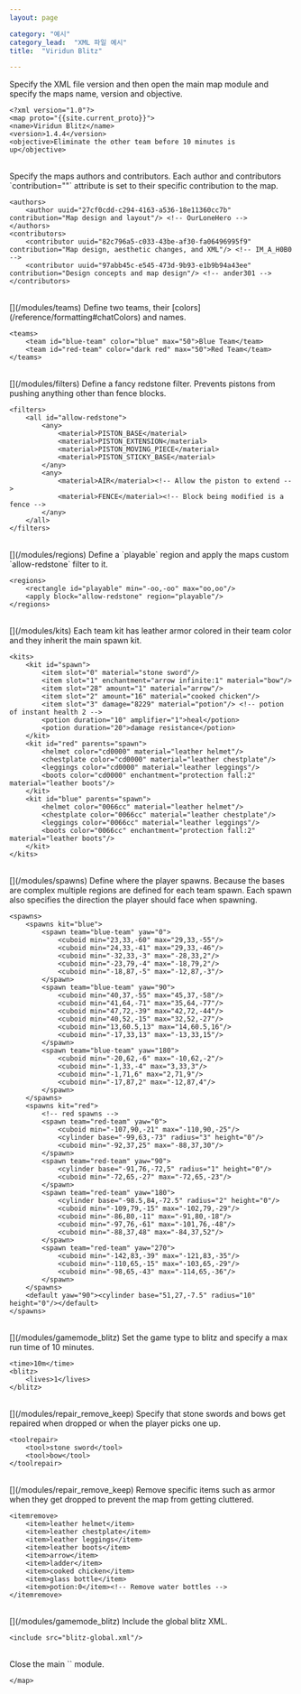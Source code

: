 ```yaml
---
layout: page

category: "예시"
category_lead:  "XML 파일 예시"
title:  "Viridun Blitz"

---
```


[<i class="fa fa-share right-ref-link"></i>](/modules/main)
Specify the XML file version and then open the main map module and specify the maps name, version and objective.

    <?xml version="1.0"?>
    <map proto="{{site.current_proto}}">
    <name>Viridun Blitz</name>
    <version>1.4.4</version>
    <objective>Eliminate the other team before 10 minutes is up</objective>

<br/>
Specify the maps authors and contributors. Each author and contributors `contribution=""` attribute is set to their specific contribution to the map.

    <authors>
        <author uuid="27cf0cdd-c294-4163-a536-18e11360cc7b" contribution="Map design and layout"/> <!-- OurLoneHero -->
    </authors>
    <contributors>
        <contributor uuid="82c796a5-c033-43be-af30-fa06496995f9" contribution="Map design, aesthetic changes, and XML"/> <!-- IM_A_H0B0 -->
        <contributor uuid="97abb45c-e545-473d-9b93-e1b9b94a43ee" contribution="Design concepts and map design"/> <!-- ander301 -->
    </contributors>

<br/>
[<i class="fa fa-share right-ref-link"></i>](/modules/teams)
Define two teams, their [colors](/reference/formatting#chatColors) and names.

    <teams>
        <team id="blue-team" color="blue" max="50">Blue Team</team>
        <team id="red-team" color="dark red" max="50">Red Team</team>
    </teams>

<br/>
[<i class="fa fa-share right-ref-link"></i>](/modules/filters)
Define a fancy redstone filter. Prevents pistons from pushing anything other than fence blocks.

    <filters>
        <all id="allow-redstone">
            <any>
                <material>PISTON_BASE</material>
                <material>PISTON_EXTENSION</material>
                <material>PISTON_MOVING_PIECE</material>
                <material>PISTON_STICKY_BASE</material>
            </any>
            <any>
                <material>AIR</material><!-- Allow the piston to extend -->
                <material>FENCE</material><!-- Block being modified is a fence -->
            </any>
        </all>
    </filters>

<br/>
[<i class="fa fa-share right-ref-link"></i>](/modules/regions)
Define a `playable` region and apply the maps custom `allow-redstone` filter to it.

    <regions>
        <rectangle id="playable" min="-oo,-oo" max="oo,oo"/>
        <apply block="allow-redstone" region="playable"/>
    </regions>

<br/>
[<i class="fa fa-share right-ref-link"></i>](/modules/kits)
Each team kit has leather armor colored in their team color and they inherit the main spawn kit.

    <kits>
        <kit id="spawn">
            <item slot="0" material="stone sword"/>
            <item slot="1" enchantment="arrow infinite:1" material="bow"/>
            <item slot="28" amount="1" material="arrow"/>
            <item slot="2" amount="16" material="cooked chicken"/>
            <item slot="3" damage="8229" material="potion"/> <!-- potion of instant health 2 -->
            <potion duration="10" amplifier="1">heal</potion>
            <potion duration="20">damage resistance</potion>
        </kit>
        <kit id="red" parents="spawn">
            <helmet color="cd0000" material="leather helmet"/>
            <chestplate color="cd0000" material="leather chestplate"/>
            <leggings color="cd0000" material="leather leggings"/>
            <boots color="cd0000" enchantment="protection fall:2" material="leather boots"/>
        </kit>
        <kit id="blue" parents="spawn">
            <helmet color="0066cc" material="leather helmet"/>
            <chestplate color="0066cc" material="leather chestplate"/>
            <leggings color="0066cc" material="leather leggings"/>
            <boots color="0066cc" enchantment="protection fall:2" material="leather boots"/>
        </kit>
    </kits>

<br/>
[<i class="fa fa-share right-ref-link"></i>](/modules/spawns)
Define where the player spawns. Because the bases are complex multiple regions are defined for each team spawn. Each spawn also specifies the direction the player should face when spawning.

    <spawns>
        <spawns kit="blue">
            <spawn team="blue-team" yaw="0">
                <cuboid min="23,33,-60" max="29,33,-55"/>
                <cuboid min="24,33,-41" max="29,33,-46"/>
                <cuboid min="-32,33,-3" max="-28,33,2"/>
                <cuboid min="-23,79,-4" max="-18,79,2"/>
                <cuboid min="-18,87,-5" max="-12,87,-3"/>
            </spawn>
            <spawn team="blue-team" yaw="90">
                <cuboid min="40,37,-55" max="45,37,-58"/>
                <cuboid min="41,64,-71" max="35,64,-77"/>
                <cuboid min="47,72,-39" max="42,72,-44"/>
                <cuboid min="40,52,-15" max="32,52,-27"/>
                <cuboid min="13,60.5,13" max="14,60.5,16"/>
                <cuboid min="-17,33,13" max="-13,33,15"/>
            </spawn>
            <spawn team="blue-team" yaw="180">
                <cuboid min="-20,62,-6" max="-10,62,-2"/>
                <cuboid min="-1,33,-4" max="3,33,3"/>
                <cuboid min="-1,71,6" max="2,71,9"/>
                <cuboid min="-17,87,2" max="-12,87,4"/>
            </spawn>
        </spawns>
        <spawns kit="red">
            <!-- red spawns -->
            <spawn team="red-team" yaw="0">
                <cuboid min="-107,90,-21" max="-110,90,-25"/>
                <cylinder base="-99,63,-73" radius="3" height="0"/>
                <cuboid min="-92,37,25" max="-88,37,30"/>
            </spawn>
            <spawn team="red-team" yaw="90">
                <cylinder base="-91,76,-72,5" radius="1" height="0"/>
                <cuboid min="-72,65,-27" max="-72,65,-23"/>
            </spawn>
            <spawn team="red-team" yaw="180">
                <cylinder base="-98.5,84,-72.5" radius="2" height="0"/>
                <cuboid min="-109,79,-15" max="-102,79,-29"/>
                <cuboid min="-86,80,-11" max="-91,80,-18"/>
                <cuboid min="-97,76,-61" max="-101,76,-48"/>
                <cuboid min="-88,37,48" max="-84,37,52"/>
            </spawn>
            <spawn team="red-team" yaw="270">
                <cuboid min="-142,83,-39" max="-121,83,-35"/>
                <cuboid min="-110,65,-15" max="-103,65,-29"/>
                <cuboid min="-98,65,-43" max="-114,65,-36"/>
            </spawn>
        </spawns>
        <default yaw="90"><cylinder base="51,27,-7.5" radius="10" height="0"/></default>
    </spawns>

<br/>
[<i class="fa fa-share right-ref-link"></i>](/modules/gamemode_blitz)
Set the game type to blitz and specify a max run time of 10 minutes.

    <time>10m</time>
    <blitz>
        <lives>1</lives>
    </blitz>

<br/>
[<i class="fa fa-share right-ref-link"></i>](/modules/repair_remove_keep)
Specify that stone swords and bows get repaired when dropped or when the player picks one up.

    <toolrepair>
        <tool>stone sword</tool>
        <tool>bow</tool>
    </toolrepair>

<br/>
[<i class="fa fa-share right-ref-link"></i>](/modules/repair_remove_keep)
Remove specific items such as armor when they get dropped to prevent the map from getting cluttered.

    <itemremove>
        <item>leather helmet</item>
        <item>leather chestplate</item>
        <item>leather leggings</item>
        <item>leather boots</item>
        <item>arrow</item>
        <item>ladder</item>
        <item>cooked chicken</item>
        <item>glass bottle</item>
        <item>potion:0</item><!-- Remove water bottles -->
    </itemremove>

<br/>
[<i class="fa fa-share right-ref-link"></i>](/modules/gamemode_blitz)
Include the global blitz XML.

    <include src="blitz-global.xml"/>

<br/>
Close the main `<map>` module.

    </map>
